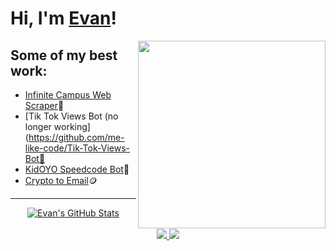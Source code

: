 # Hi, I'm [Evan](https://github.com/me-like-code)!

<a href="https://github.com/me-like-code">
<img align="right" width="300" height="300" src="https://github.com/me-like-code/me-like-code/blob/main/PyCharm_Icon.svg.png?raw=true"></a>


## Some of my best work:
- [Infinite Campus Web Scraper](https://github.com/me-like-code/infinite-campus-web-scraper)🏫
- [Tik Tok Views Bot (no longer working](https://github.com/me-like-code/Tik-Tok-Views-Bot📱
- [KidOYO Speedcode Bot](https://github.com/me-like-code/KidOYO-Speed-Code-Bot)🤖
- [Crypto to Email](https://github.com/me-like-code/crypto-to-email)🪙


----

<p align="center">
  <a href="https://github.com/me-like-code">
    <img src="https://github-readme-stats.vercel.app/api?username=me-like-code&hide=commits&count_private=true&show_icons=true" alt="Evan's GitHub Stats">
  </a>
  <br><br>
    <a href="https://badges.pufler.dev">
    <img src="https://badges.pufler.dev/years/me-like-code?style=flat-square&color=blue&logo=github">
  </a>
  <a href="https://github.com/me-like-code?tab=repositories">
    <img src="https://badges.pufler.dev/repos/me-like-code?style=flat-square&color=blue&logo=github">
  </a>
</p>
